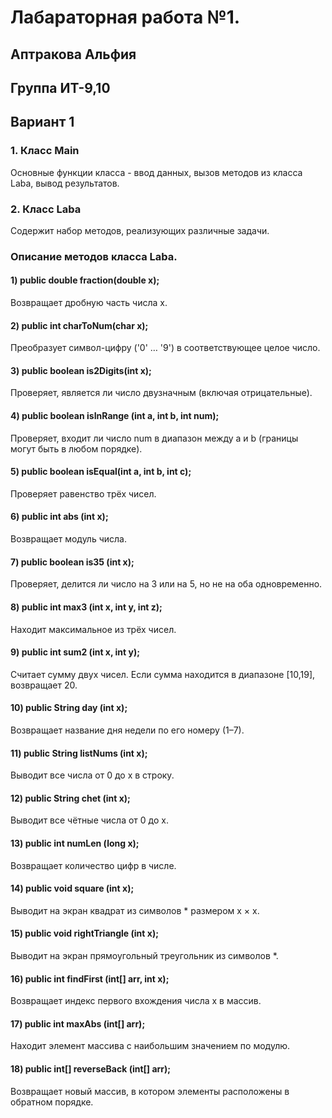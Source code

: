 # Лабараторная работа №1.

## Аптракова Альфия

## Группа ИТ-9,10

## Вариант 1

### 1. Класс Main

Основные функции класса - ввод данных, вызов методов из класса Laba, вывод результатов.
### 2. Класс Laba

Содержит набор методов, реализующих различные задачи.

### Описание методов класса Laba.
#### 1) public double fraction(double x);

Возвращает дробную часть числа x.

#### 2) public int charToNum(char x);

Преобразует символ-цифру ('0' … '9') в соответствующее целое число.

#### 3) public boolean is2Digits(int x);

Проверяет, является ли число двузначным (включая отрицательные).

#### 4) public boolean isInRange (int a, int b, int num);

Проверяет, входит ли число num в диапазон между a и b (границы могут быть в любом порядке).

#### 5) public boolean isEqual(int a, int b, int c);

Проверяет равенство трёх чисел.

#### 6) public int abs (int x);

Возвращает модуль числа.

#### 7) public boolean is35 (int x);

Проверяет, делится ли число на 3 или на 5, но не на оба одновременно.

#### 8) public int max3 (int x, int y, int z);

Находит максимальное из трёх чисел.

#### 9) public int sum2 (int x, int y);

Считает сумму двух чисел. Если сумма находится в диапазоне [10,19], возвращает 20.

#### 10) public String day (int x);

Возвращает название дня недели по его номеру (1–7).

#### 11) public String listNums (int x);

Выводит все числа от 0 до x в строку.

#### 12) public String chet (int x);

Выводит все чётные числа от 0 до x.

#### 13) public int numLen (long x);

Возвращает количество цифр в числе.

#### 14)  public void square (int x);

Выводит на экран квадрат из символов * размером x × x.

#### 15)  public void rightTriangle (int x);

Выводит на экран прямоугольный треугольник из символов *.

#### 16)  public int findFirst (int[] arr, int x);

Возвращает индекс первого вхождения числа x в массив.

#### 17)  public int maxAbs (int[] arr);

Находит элемент массива с наибольшим значением по модулю.

#### 18)  public int[] reverseBack (int[] arr);

Возвращает новый массив, в котором элементы расположены в обратном порядке.
